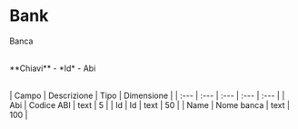 # Bank
Banca

<br>
**Chiavi**
- *Id*
- Abi
<br><br>

| Campo | Descrizione | Tipo | Dimensione | 
| :--- | :--- | :--- | :--- | :--- |
| Abi | Codice ABI | text | 5 |
| Id | Id | text | 50 |
| Name | Nome banca | text | 100 |

